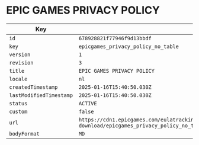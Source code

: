 # EPIC GAMES PRIVACY POLICY

| Key | Value |
| --- | ----- |
| `id` | `678928821f77946f9d13bbdf` |
| `key` | `epicgames_privacy_policy_no_table` |
| `version` | `1` |
| `revision` | `3` |
| `title` | `EPIC GAMES PRIVACY POLICY` |
| `locale` | `nl` |
| `createdTimestamp` | `2025-01-16T15:40:50.030Z` |
| `lastModifiedTimestamp` | `2025-01-16T15:40:50.030Z` |
| `status` | `ACTIVE` |
| `custom` | `false` |
| `url` | `https://cdn1.epicgames.com/eulatracking-download/epicgames_privacy_policy_no_table/nl/v1/r3/f77b5c0ae40e1ed9da4476da5decbe44.pdf` |
| `bodyFormat` | `MD` |
